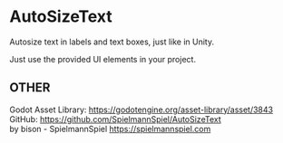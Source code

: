 # AutoSizeText
Autosize text in labels and text boxes, just like in Unity.  

Just use the provided UI elements in your project.  

## OTHER

Godot Asset Library: https://godotengine.org/asset-library/asset/3843 
GitHub: https://github.com/SpielmannSpiel/AutoSizeText  
by bison - SpielmannSpiel https://spielmannspiel.com  
